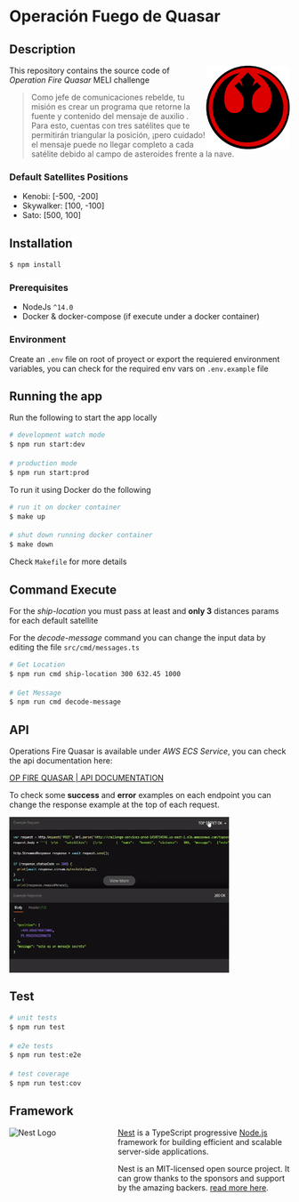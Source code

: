 # Operación Fuego de Quasar

## Description

<img align="right" width="150" height="150" src="logo.png" alt="Alliance Logo" /></img>

This repository contains the source code of _Operation Fire Quasar_ MELI challenge

> Como jefe de comunicaciones rebelde, tu misión es crear un programa que retorne la fuente y contenido del mensaje de auxilio . Para esto, cuentas con tres satélites que te permitirán triangular la posición, ¡pero cuidado! el mensaje puede no llegar completo a cada satélite debido al campo de asteroides frente a la nave.

### Default Satellites Positions

- Kenobi:   [-500,   -200]  
- Skywalker:   [100,   -100]  
- Sato:   [500,   100] 

## Installation

```bash
$ npm install
```
### Prerequisites  

- NodeJs `^14.0` 
- Docker & docker-compose (if execute under a docker container)

### Environment

Create an `.env` file on root of proyect or export the requiered environment variables, you can check for the required env vars on `.env.example` file

## Running the app

Run the following to start the app locally
```bash
# development watch mode
$ npm run start:dev

# production mode
$ npm run start:prod
```
To run it using Docker do the following

```bash
# run it on docker container
$ make up

# shut down running docker container
$ make down
```
Check `Makefile` for more details

## Command Execute

For the _ship-location_ you must pass at least and **only 3** distances params for each default satellite 

For the _decode-message_ command you can change the input data by editing the file `src/cmd/messages.ts`

```bash
# Get Location
$ npm run cmd ship-location 300 632.45 1000

# Get Message
$ npm run cmd decode-message
```

## API

Operations Fire Quasar is available under _AWS ECS Service_, you can check the api documentation here:

[OP FIRE QUASAR | API DOCUMENTATION](https://documenter.getpostman.com/view/19076484/UVXesdtv)

To check some **success** and **error** examples on each endpoint you can change the response example at the top of each request.

<img align="center" width="395" height="280" src="resp_examples.gif" alt="Alliance Logo" /></img>

## Test

```bash
# unit tests
$ npm run test

# e2e tests
$ npm run test:e2e

# test coverage
$ npm run test:cov
```

## Framework

<a href="http://nestjs.com/" target="blank"><img align="left" width="175" height="100" style="margin-right: 20px" src="https://nestjs.com/img/logo_text.svg" alt="Nest Logo" /></a>

[Nest](https://github.com/nestjs/nest) is a TypeScript progressive <a href="http://nodejs.org" target="_blank">Node.js</a> framework for building efficient and scalable server-side applications.

Nest is an MIT-licensed open source project. It can grow thanks to the sponsors and support by the amazing backers. [read more here](https://docs.nestjs.com/support).
